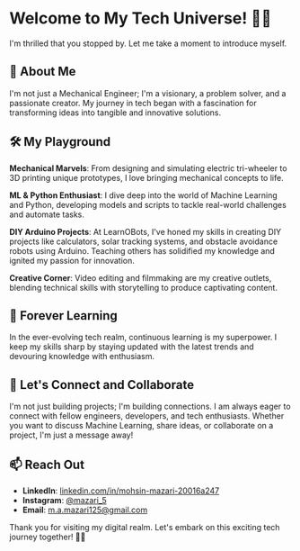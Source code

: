 # Welcome to My Tech Universe! 🚀✨

I'm thrilled that you stopped by. Let me take a moment to introduce myself.

## 🚀 About Me
I'm not just a Mechanical Engineer; I'm a visionary, a problem solver, and a passionate creator. My journey in tech began with a fascination for transforming ideas into tangible and innovative solutions.

## 🛠️ My Playground
**Mechanical Marvels**: From designing and simulating electric tri-wheeler to 3D printing unique prototypes, I love bringing mechanical concepts to life.

**ML & Python Enthusiast**: I dive deep into the world of Machine Learning and Python, developing models and scripts to tackle real-world challenges and automate tasks.

**DIY Arduino Projects**: At LearnOBots, I've honed my skills in creating DIY projects like calculators, solar tracking systems, and obstacle avoidance robots using Arduino. Teaching others has solidified my knowledge and ignited my passion for innovation.

**Creative Corner**: Video editing and filmmaking are my creative outlets, blending technical skills with storytelling to produce captivating content.

## 🌱 Forever Learning
In the ever-evolving tech realm, continuous learning is my superpower. I keep my skills sharp by staying updated with the latest trends and devouring knowledge with enthusiasm.

## 🌟 Let's Connect and Collaborate
I'm not just building projects; I'm building connections. I am always eager to connect with fellow engineers, developers, and tech enthusiasts. Whether you want to discuss Machine Learning, share ideas, or collaborate on a project, I'm just a message away!

## 📫 Reach Out
- **LinkedIn**: [linkedin.com/in/mohsin-mazari-20016a247](https://www.linkedin.com/in/mohsin-mazari-20016a247/)
- **Instagram**: [@mazari_5](https://www.instagram.com/mazari_5/)
- **Email**: [m.a.mazari125@gmail.com](mailto:m.a.mazari125@gmail.com)

Thank you for visiting my digital realm. Let's embark on this exciting tech journey together! 🚀✨
